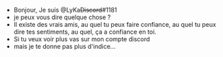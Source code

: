 - Bonjour, Je suis @LyKa~~Discord~~#1181
- je peux vous dire quelque chose ? 
- Il existe des vrais amis, au quel tu peux faire confiance, au quel tu peux dire tes sentiments, au quel, ça a confiance en toi.
- Si tu veux voir plus vas sur mon compte discord
- mais je te donne pas plus d'indice...

<!---
LyKaDiscord/LyKaDiscord is a ✨ special ✨ repository because its `README.md` (this file) appears on your GitHub profile.
You can click the Preview link to take a look at your changes.
--->
